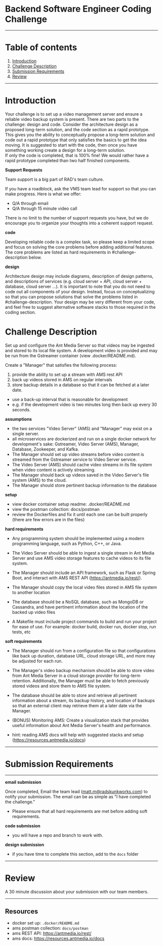 # Backend Software Engineer Coding Challenge

----

# Table of contents

1. [Introduction](#introduction)
2. [Challenge Description](#challenge-description)
3. [Submission Requirements](#submission-requirements)
4. [Review](#review)

----

# Introduction

Your challenge is to set up a video management server and ensure a reliable video backup system is present. 
There are two parts to the challenge: design and code. 
Consider the architecture design as a proposed long-term solution, and the code section as a rapid prototype. 
This gives you the ability to conceptually propose a long-term solution and code out a rapid prototype that only satisfies the basics to get the idea moving. 
It is suggested to start with the code, then once you have something working create a design for a long-term solution.  
If only the code is completed, that is 100% fine!  We would rather have a rapid prototype completed than two half finished components.

__Support Requests__

Team support is a big part of RAD's team culture.

If you have a roadblock, ask the VMS team lead for support so that you can make progress. Here is what we offer:

- Q/A through email
- Q/A through 15 minute video call

There is no limit to the number of support requests you have, but we do encourage you to organize your thoughts into a coherent support request.


__code__

Developing reliable code is a complex task, so please keep a limited scope and focus on solving the core problems before adding additional features. The core problems are listed as hard requirements in #challenge-description below.

__design__

Architecture design may include diagrams, description of design patterns, and descriptions of services (e.g. cloud server + API, cloud server + database, cloud server ...). 
It is important to note that you do not need to code out all components of your design. Instead, focus on conceptualizing so that you can propose solutions that solve the problems listed in #challenge-description. Your design may be very different from your code, and feel free to suggest alternative software stacks to those required in the coding section.


# Challenge Description

Set up and configure the Ant Media Server so that videos may be ingested and stored to its local file system.  A development video is provided and may be run from the Gstreamer container (view .docker/README.md).

Create a "Manager" that satisfies the following process:

1. provide the ability to set up a stream with AMS rest API
2. back up videos stored in AMS on regular intervals
3. store backup details in a database so that it can be fetched at a later date.
- use a back-up interval that is reasonable for development
- e.g. if the development video is two minutes long then back up every 30 seconds.

__assumptions__

- the two services "Video Server" (AMS) and "Manager" may exist on a single server.
- all microservices are dockerized and run on a single docker network for development's sake: Gstreamer, Video Server (AMS), Manager, Database, Zookeeper, and Kafka.
- The Manager should set up video streams before video content is streamed from the Gstreamer service to Video Server service.
- The Video Server (AMS) should cache video streams in its file system when video content is actively streaming.
- The Manager should back up videos saved in the Video Server's file system (AMS) to the cloud.
- The Manager should store pertinent backup information to the database


__setup__

- view docker container setup readme: .docker/README.md
- view the postman collection: docs/postman
- review the Dockerfiles and fix it until each one can be built properly (there are few errors are in the files)

__hard requirements__


- Any programming system should be implemented using a modern programming language, such as Python, C++, or Java.

- The Video Server should be able to ingest a single stream in Ant Media Server and use AMS video storage features to cache videos to its file system.

- The Manager should include an API framework, such as Flask or Spring Boot, and interact with AMS REST API (https://antmedia.io/rest/).

- The Manager should copy the local video files stored in AMS file system to another location

- The database should be a NoSQL database, such as MongoDB or Cassandra, and have pertinent information about the location of the backed up video files

- A Makefile must include project commands to build and run your project for ease of use. For example: docker build, docker run, docker stop, run tests, etc


__soft requirements__


- The Manager should run from a configuration file so that configurations like back up duration, database URL, cloud storage URL, and more may be adjusted for each run.

- The Manager's video backup mechanism should be able to store video from Ant Media Server in a cloud storage provider for long-term retention. Additionally, the Manager must be able to fetch previously stored videos and store them to AMS file system.

- The database should be able to store and retrieve all pertinent information about a stream, its backup history, and location of backups so that an external client may retrieve them at a later date via the Manager.

- (BONUS) Monitoring AMS: Create a visualization stack that provides useful information about Ant Media Server's health and performance.
- hint: reading AMS docs will help with suggested stacks and setup (https://resources.antmedia.io/docs)

----


# Submission Requirements

----

__email submission__

Once completed, Email the team lead (matt.m@radskunkworks.com) to notify your submission. The email can be as simple as "I have completed the challenge."
- Please ensure that all hard requirements are met before adding soft requirements.

__code submission__

- you will have a repo and branch to work with.

__design submission__

- if you have time to complete this section, add to the `docs` folder


----

# Review

A 30 minute discussion about your submission with our team members.

----


## Resources

- docker set up: `.docker/README.md`
- ams postman collection: `docs/postman`
- ams REST API: https://antmedia.io/rest/
- ams docs: https://resources.antmedia.io/docs
